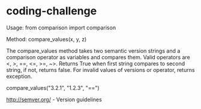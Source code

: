 # coding-challenge

Usage:
from comparison import comparison

Method:
compare_values(x, y, z)

The compare_values method takes two semantic version strings and a comparison operator as variables and compares them.  Valid operators are <, >, ==, <=, >=, ~>.  Returns True when first string compares to second string, if not, returns false.  For invalid values of versions or operator, returns exception.

compare_values("3.2.1", "1.2.3", "==")

http://semver.org/ - Version guidelines
